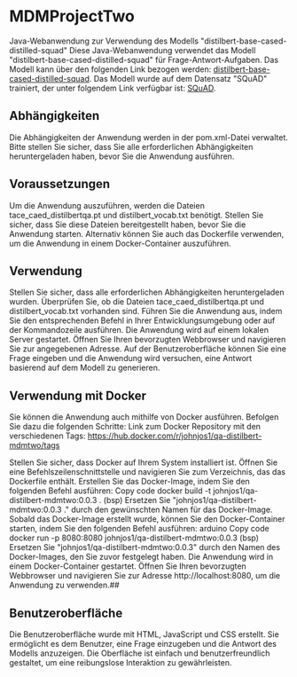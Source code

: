 # MDMProjectTwo

Java-Webanwendung zur Verwendung des Modells "distilbert-base-cased-distilled-squad"
Diese Java-Webanwendung verwendet das Modell "distilbert-base-cased-distilled-squad" für Frage-Antwort-Aufgaben. Das Modell kann über den folgenden Link bezogen werden: [distilbert-base-cased-distilled-squad](https://huggingface.co/distilbert-base-cased-distilled-squad). Das Modell wurde auf dem Datensatz "SQuAD" trainiert, der unter folgendem Link verfügbar ist: [SQuAD](https://huggingface.co/datasets/squad).

## Abhängigkeiten
Die Abhängigkeiten der Anwendung werden in der pom.xml-Datei verwaltet. Bitte stellen Sie sicher, dass Sie alle erforderlichen Abhängigkeiten heruntergeladen haben, bevor Sie die Anwendung ausführen.

## Voraussetzungen
Um die Anwendung auszuführen, werden die Dateien tace_caed_distilbertqa.pt und distilbert_vocab.txt benötigt. Stellen Sie sicher, dass Sie diese Dateien bereitgestellt haben, bevor Sie die Anwendung starten. Alternativ können Sie auch das Dockerfile verwenden, um die Anwendung in einem Docker-Container auszuführen.

## Verwendung
Stellen Sie sicher, dass alle erforderlichen Abhängigkeiten heruntergeladen wurden.
Überprüfen Sie, ob die Dateien tace_caed_distilbertqa.pt und distilbert_vocab.txt vorhanden sind.
Führen Sie die Anwendung aus, indem Sie den entsprechenden Befehl in Ihrer Entwicklungsumgebung oder auf der Kommandozeile ausführen.
Die Anwendung wird auf einem lokalen Server gestartet. Öffnen Sie Ihren bevorzugten Webbrowser und navigieren Sie zur angegebenen Adresse.
Auf der Benutzeroberfläche können Sie eine Frage eingeben und die Anwendung wird versuchen, eine Antwort basierend auf dem Modell zu generieren.

## Verwendung mit Docker
Sie können die Anwendung auch mithilfe von Docker ausführen. Befolgen Sie dazu die folgenden Schritte:
Link zum Docker Repository mit den verschiedenen Tags: https://hub.docker.com/r/johnjos1/qa-distilbert-mdmtwo/tags

Stellen Sie sicher, dass Docker auf Ihrem System installiert ist.
Öffnen Sie eine Befehlszeilenschnittstelle und navigieren Sie zum Verzeichnis, das das Dockerfile enthält.
Erstellen Sie das Docker-Image, indem Sie den folgenden Befehl ausführen:
Copy code
docker build -t johnjos1/qa-distilbert-mdmtwo:0.0.3 . (bsp)
Ersetzen Sie "johnjos1/qa-distilbert-mdmtwo:0.0.3 ." durch den gewünschten Namen für das Docker-Image.
Sobald das Docker-Image erstellt wurde, können Sie den Docker-Container starten, indem Sie den folgenden Befehl ausführen:
arduino
Copy code
docker run -p 8080:8080 johnjos1/qa-distilbert-mdmtwo:0.0.3 (bsp)
Ersetzen Sie "johnjos1/qa-distilbert-mdmtwo:0.0.3" durch den Namen des Docker-Images, den Sie zuvor festgelegt haben.
Die Anwendung wird in einem Docker-Container gestartet. Öffnen Sie Ihren bevorzugten Webbrowser und navigieren Sie zur Adresse http://localhost:8080, um die Anwendung zu verwenden.##

## Benutzeroberfläche
Die Benutzeroberfläche wurde mit HTML, JavaScript und CSS erstellt. Sie ermöglicht es dem Benutzer, eine Frage einzugeben und die Antwort des Modells anzuzeigen. Die Oberfläche ist einfach und benutzerfreundlich gestaltet, um eine reibungslose Interaktion zu gewährleisten.
